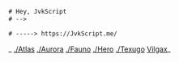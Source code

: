 ```diff
# Hey, JvkScript
# -->

# -----> https://JvkScript.me/
```

_ [./Atlas](https://jvkScript.me/atlas) [./Aurora](https://jvkScript.me/aurora) [./Fauno](https://jvkScript.me/fauno) [./Hero](https://jvkScript.me/hero) [./Texugo](https://jvkScript.me/texugo) [Vilgax](https://jvkScript.me/vilgax)_
